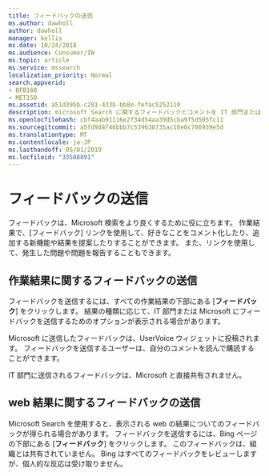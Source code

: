 ```yaml
---
title: フィードバックの送信
ms.author: dawholl
author: dawholl
manager: kellis
ms.date: 10/24/2018
ms.audience: Consumer/IW
ms.topic: article
ms.service: mssearch
localization_priority: Normal
search.appverid:
- BFB160
- MET150
ms.assetid: a51d395b-c281-433b-bb8e-fefac5252110
description: microsoft Search に関するフィードバックとコメントを IT 部門または microsoft に提出する
ms.openlocfilehash: cbf4aab91116e2f34d54aa39d5cba9f5d505fc11
ms.sourcegitcommit: a5fd9d4f46bbb7c539630735ac16e0c786939e5d
ms.translationtype: MT
ms.contentlocale: ja-JP
ms.lasthandoff: 05/01/2019
ms.locfileid: "33508891"
---
```

# <a name="send-feedback"></a>フィードバックの送信

フィードバックは、Microsoft 検索をより良くするために役に立ちます。 作業結果で、[フィードバック] リンクを使用して、好きなことをコメント化したり、追加する新機能や結果を提案したりすることができます。 また、リンクを使用して、発生した問題や問題を報告することもできます。
  
## <a name="send-feedback-about-work-results"></a>作業結果に関するフィードバックの送信

フィードバックを送信するには、すべての作業結果の下部にある [**フィードバック**] をクリックします。 結果の種類に応じて、IT 部門または Microsoft にフィードバックを送信するためのオプションが表示される場合があります。
  
Microsoft に送信したフィードバックは、UserVoice ウィジェットに投稿されます。 フィードバックを送信するユーザーは、自分のコメントを読んで購読することができます。
  
IT 部門に送信されるフィードバックは、Microsoft と直接共有されません。
  
## <a name="send-feedback-about-web-results"></a>web 結果に関するフィードバックの送信

Microsoft Search を使用すると、表示される web の結果についてのフィードバックが得られる場合があります。 フィードバックを送信するには、Bing ページの下部にある [**フィードバック**] をクリックします。 このフィードバックは、組織とは共有されていません。 Bing はすべてのフィードバックをレビューしますが、個人的な反応は受け取りません。 

  


